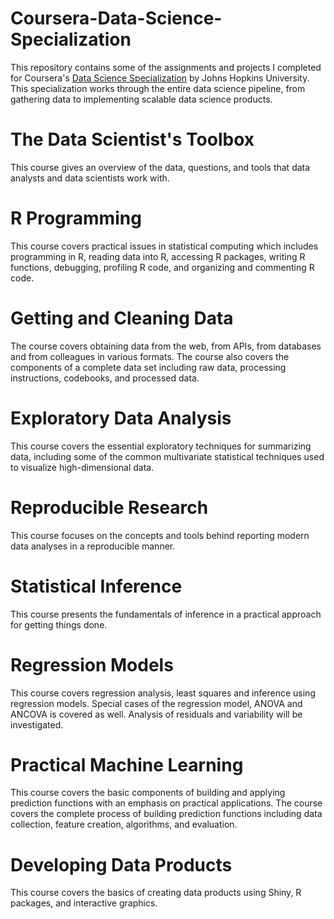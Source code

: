 # Coursera-Data-Science-Specialization
This repository contains some of the assignments and projects I completed for Coursera's [Data Science Specialization](https://www.coursera.org/specializations/jhu-data-science) by Johns Hopkins University. This specialization works through the entire data science pipeline, from gathering data to implementing scalable data science products.

# The Data Scientist's Toolbox
This course gives an overview of the data, questions, and tools that data analysts and data scientists work with. 

# R Programming
This course covers practical issues in statistical computing which includes programming in R, reading data into R, accessing R packages, writing R functions, debugging, profiling R code, and organizing and commenting R code.

# Getting and Cleaning Data
The course covers obtaining data from the web, from APIs, from databases and from colleagues in various formats. The course also covers the components of a complete data set including raw data, processing instructions, codebooks, and processed data. 

# Exploratory Data Analysis 
This course covers the essential exploratory techniques for summarizing data, including some of the common multivariate statistical techniques used to visualize high-dimensional data.

# Reproducible Research 
This course focuses on the concepts and tools behind reporting modern data analyses in a reproducible manner.

# Statistical Inference 
This course presents the fundamentals of inference in a practical approach for getting things done. 

# Regression Models
This course covers regression analysis, least squares and inference using regression models. Special cases of the regression model, ANOVA and ANCOVA is covered as well. Analysis of residuals and variability will be investigated.

# Practical Machine Learning
This course covers the basic components of building and applying prediction functions with an emphasis on practical applications. The course covers the complete process of building prediction functions including data collection, feature creation, algorithms, and evaluation.

# Developing Data Products 
This course covers the basics of creating data products using Shiny, R packages, and interactive graphics.
